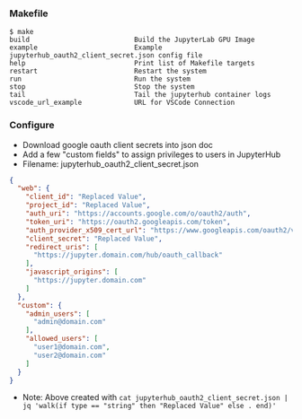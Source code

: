 
### Makefile

```shell
$ make
build                          Build the JupyterLab GPU Image
example                        Example jupyterhub_oauth2_client_secret.json config file
help                           Print list of Makefile targets
restart                        Restart the system
run                            Run the system
stop                           Stop the system
tail                           Tail the jupyterhub container logs
vscode_url_example             URL for VSCode Connection
```


### Configure

* Download google oauth client secrets into json doc
* Add a few "custom fields" to assign privileges to users in JupyterHub
* Filename: jupyterhub_oauth2_client_secret.json

```json
{
  "web": {
    "client_id": "Replaced Value",
    "project_id": "Replaced Value",
    "auth_uri": "https://accounts.google.com/o/oauth2/auth",
    "token_uri": "https://oauth2.googleapis.com/token",
    "auth_provider_x509_cert_url": "https://www.googleapis.com/oauth2/v1/certs",
    "client_secret": "Replaced Value",
    "redirect_uris": [
      "https://jupyter.domain.com/hub/oauth_callback"
    ],
    "javascript_origins": [
      "https://jupyter.domain.com"
    ]
  },
  "custom": {
    "admin_users": [
      "admin@domain.com"
    ],
    "allowed_users": [
      "user1@domain.com",
      "user2@domain.com"
    ]
  }
}
```

* Note: Above created with `cat jupyterhub_oauth2_client_secret.json | jq 'walk(if type == "string" then "Replaced Value" else . end)'`
